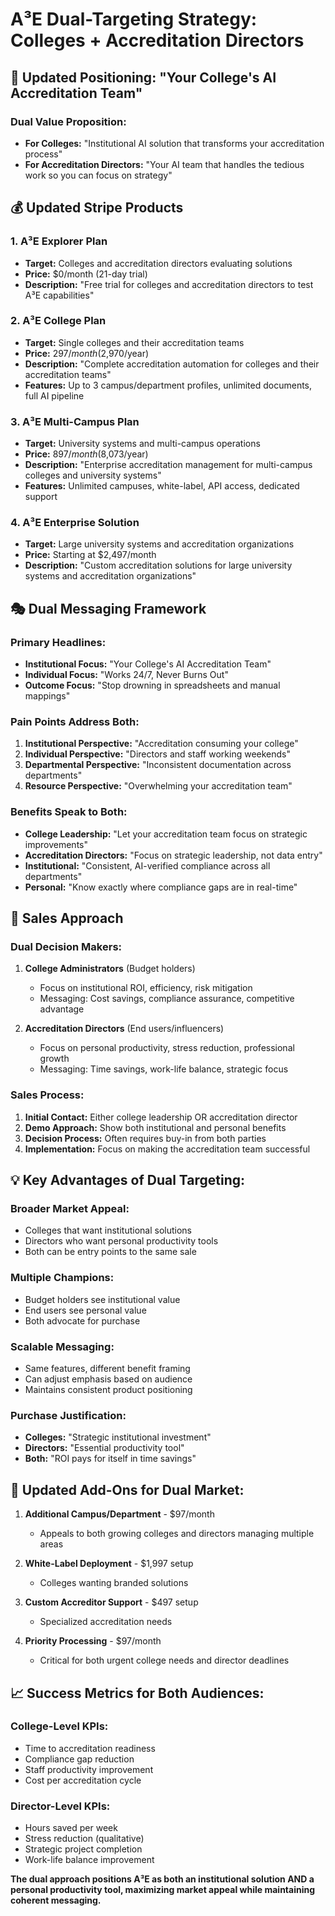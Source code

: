 # A³E Dual-Targeting Strategy: Colleges + Accreditation Directors

## 🎯 **Updated Positioning: "Your College's AI Accreditation Team"**

### **Dual Value Proposition:**
- **For Colleges:** "Institutional AI solution that transforms your accreditation process"
- **For Accreditation Directors:** "Your AI team that handles the tedious work so you can focus on strategy"

## 💰 **Updated Stripe Products**

### **1. A³E Explorer Plan** 
- **Target:** Colleges and accreditation directors evaluating solutions
- **Price:** $0/month (21-day trial)
- **Description:** "Free trial for colleges and accreditation directors to test A³E capabilities"

### **2. A³E College Plan**
- **Target:** Single colleges and their accreditation teams
- **Price:** $297/month ($2,970/year)
- **Description:** "Complete accreditation automation for colleges and their accreditation teams"
- **Features:** Up to 3 campus/department profiles, unlimited documents, full AI pipeline

### **3. A³E Multi-Campus Plan**
- **Target:** University systems and multi-campus operations
- **Price:** $897/month ($8,073/year) 
- **Description:** "Enterprise accreditation management for multi-campus colleges and university systems"
- **Features:** Unlimited campuses, white-label, API access, dedicated support

### **4. A³E Enterprise Solution**
- **Target:** Large university systems and accreditation organizations
- **Price:** Starting at $2,497/month
- **Description:** "Custom accreditation solutions for large university systems and accreditation organizations"

## 🎭 **Dual Messaging Framework**

### **Primary Headlines:**
- **Institutional Focus:** "Your College's AI Accreditation Team"
- **Individual Focus:** "Works 24/7, Never Burns Out"
- **Outcome Focus:** "Stop drowning in spreadsheets and manual mappings"

### **Pain Points Address Both:**
1. **Institutional Perspective:** "Accreditation consuming your college"
2. **Individual Perspective:** "Directors and staff working weekends"
3. **Departmental Perspective:** "Inconsistent documentation across departments"
4. **Resource Perspective:** "Overwhelming your accreditation team"

### **Benefits Speak to Both:**
- **College Leadership:** "Let your accreditation team focus on strategic improvements"
- **Accreditation Directors:** "Focus on strategic leadership, not data entry"
- **Institutional:** "Consistent, AI-verified compliance across all departments"
- **Personal:** "Know exactly where compliance gaps are in real-time"

## 🎯 **Sales Approach**

### **Dual Decision Makers:**
1. **College Administrators** (Budget holders)
   - Focus on institutional ROI, efficiency, risk mitigation
   - Messaging: Cost savings, compliance assurance, competitive advantage

2. **Accreditation Directors** (End users/influencers)
   - Focus on personal productivity, stress reduction, professional growth
   - Messaging: Time savings, work-life balance, strategic focus

### **Sales Process:**
1. **Initial Contact:** Either college leadership OR accreditation director
2. **Demo Approach:** Show both institutional and personal benefits
3. **Decision Process:** Often requires buy-in from both parties
4. **Implementation:** Focus on making the accreditation team successful

## 💡 **Key Advantages of Dual Targeting:**

### **Broader Market Appeal:**
- Colleges that want institutional solutions
- Directors who want personal productivity tools
- Both can be entry points to the same sale

### **Multiple Champions:**
- Budget holders see institutional value
- End users see personal value
- Both advocate for purchase

### **Scalable Messaging:**
- Same features, different benefit framing
- Can adjust emphasis based on audience
- Maintains consistent product positioning

### **Purchase Justification:**
- **Colleges:** "Strategic institutional investment"
- **Directors:** "Essential productivity tool"
- **Both:** "ROI pays for itself in time savings"

## 🎁 **Updated Add-Ons for Dual Market:**

1. **Additional Campus/Department** - $97/month
   - Appeals to both growing colleges and directors managing multiple areas

2. **White-Label Deployment** - $1,997 setup
   - Colleges wanting branded solutions

3. **Custom Accreditor Support** - $497 setup
   - Specialized accreditation needs

4. **Priority Processing** - $97/month
   - Critical for both urgent college needs and director deadlines

## 📈 **Success Metrics for Both Audiences:**

### **College-Level KPIs:**
- Time to accreditation readiness
- Compliance gap reduction
- Staff productivity improvement
- Cost per accreditation cycle

### **Director-Level KPIs:**
- Hours saved per week
- Stress reduction (qualitative)
- Strategic project completion
- Work-life balance improvement

**The dual approach positions A³E as both an institutional solution AND a personal productivity tool, maximizing market appeal while maintaining coherent messaging.**
